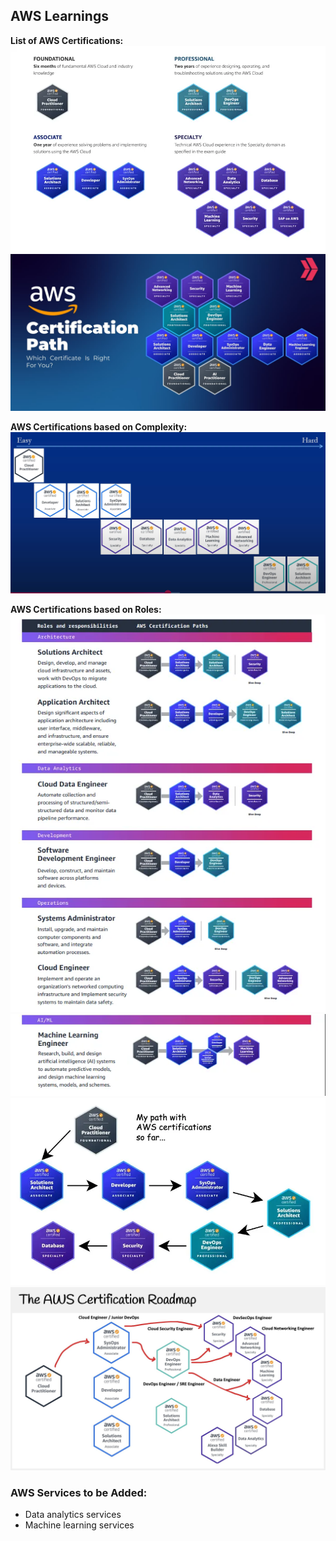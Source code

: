 ## AWS Learnings
**List of AWS Certifications:**
![alt text](images/image.png)
![alt text](images/image-1.png)

**AWS Certifications based on Complexity:**
![alt text](images/image-6.png)

**AWS Certifications based on Roles:**
![alt text](images/image-2.png)
![alt text](images/image-3.png)
![alt text](images/image-4.png)
![alt text](images/image-5.png)


### AWS Services to be Added:
- Data analytics services
- Machine learning services
